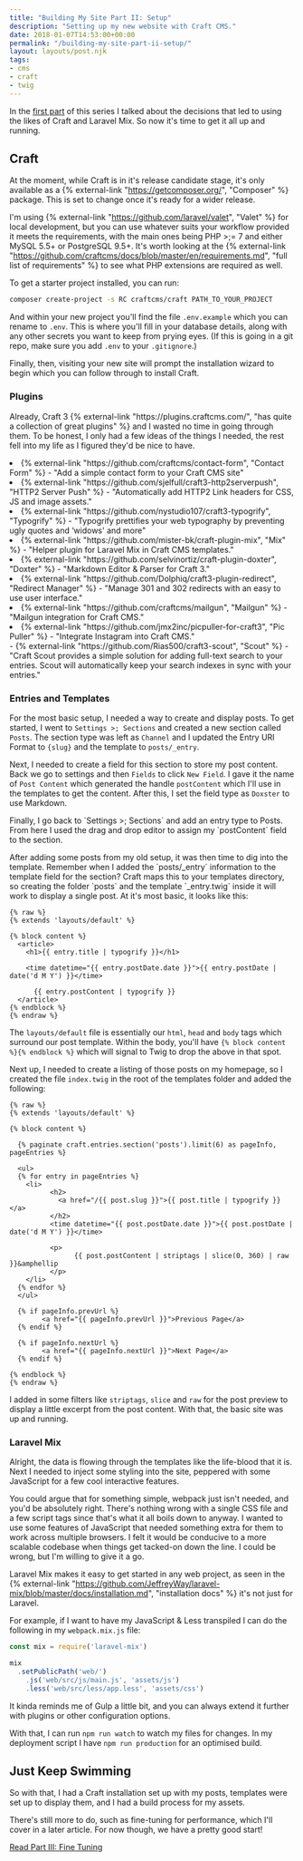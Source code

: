 ```yaml
---
title: "Building My Site Part II: Setup"
description: "Setting up my new website with Craft CMS."
date: 2018-01-07T14:53:00+00:00
permalink: "/building-my-site-part-ii-setup/"
layout: layouts/post.njk
tags:
- cms
- craft
- twig
---
```


In the [first part](/building-my-site-part-i-decisions/) of this series I talked about the decisions that led to using the likes of Craft and Laravel Mix. So now it's time to get it all up and running.

## Craft

At the moment, while Craft is in it's release candidate stage, it's only available as a {% external-link "https://getcomposer.org/", "Composer" %} package. This is set to change once it's ready for a wider release.

I'm using {% external-link "https://github.com/laravel/valet", "Valet" %} for local development, but you can use whatever suits your workflow provided it meets the requirements, with the main ones being PHP >;= 7 and either MySQL 5.5+ or PostgreSQL 9.5+. It's worth looking at the {% external-link "https://github.com/craftcms/docs/blob/master/en/requirements.md", "full list of requirements" %} to see what PHP extensions are required as well.

To get a starter project installed, you can run:

``` bash
composer create-project -s RC craftcms/craft PATH_TO_YOUR_PROJECT
```
And within your new project you'll find the file `.env.example` which you can rename to `.env`. This is where you'll fill in your database details, along with any other secrets you want to keep from prying eyes. (If this is going in a git repo, make sure you add `.env` to your `.gitignore`.)

Finally, then, visiting your new site will prompt the installation wizard to begin which you can follow through to install Craft.

### Plugins

<p>Already, Craft 3&#160;{% external-link "https://plugins.craftcms.com/", "has quite a collection of great plugins" %} and I wasted no time in going through them. To be honest, I only had a few ideas of the things I needed, the rest fell into my life as I figured they'd be nice to have.</p>

<li>{% external-link "https://github.com/craftcms/contact-form", "Contact Form" %} - &quot;Add a simple contact form to your Craft CMS site&quot;</li>
<li>{% external-link "https://github.com/sjelfull/craft3-http2serverpush", "HTTP2 Server Push" %} - &quot;Automatically add HTTP2 Link headers for CSS, JS and image assets.&quot;</li>
<li>{% external-link "https://github.com/nystudio107/craft3-typogrify", "Typogrify" %} - &quot;Typogrify prettifies your web typography by preventing ugly quotes and &#8216;widows' and more&quot;</li>
<li>{% external-link "https://github.com/mister-bk/craft-plugin-mix", "Mix" %} - &quot;Helper plugin for Laravel Mix in Craft CMS templates.&quot;</li>
<li>{% external-link "https://github.com/selvinortiz/craft-plugin-doxter", "Doxter" %} - &quot;Markdown Editor &amp; Parser for Craft 3.&quot;</li>
<li>{% external-link "https://github.com/Dolphiq/craft3-plugin-redirect", "Redirect Manager" %} - &quot;Manage 301 and 302 redirects with an easy to use user interface.&quot;</li>
<li>{% external-link "https://github.com/craftcms/mailgun", "Mailgun" %} - &quot;Mailgun integration for Craft CMS.&quot;</li>
<li>{% external-link "https://github.com/jmx2inc/picpuller-for-craft3", "Pic Puller" %} - &quot;Integrate Instagram into Craft CMS.&quot;</li>
- {% external-link "https://github.com/Rias500/craft3-scout", "Scout" %} - &quot;Craft Scout provides a simple solution for adding full-text search to your entries. Scout will automatically keep your search indexes in sync with your entries.&quot;

### Entries and Templates

For the most basic setup, I needed a way to create and display posts. To get started, I went to `Settings >; Sections` and created a new section called `Posts`. The section type was left as `Channel` and I updated the Entry URI Format to `{slug}` and the template to `posts/_entry`.

Next, I needed to create a field for this section to store my post content. Back we go to settings and then `Fields` to click `New Field`. I gave it the name of `Post Content` which generated the handle `postContent` which I'll use in the templates to get the content. After this, I set the field type as `Doxster` to use Markdown.</p>
<p>Finally, I go back to `Settings >; Sections` and add an entry type to Posts. From here I used the drag and drop editor to assign my `postContent` field to the section.</p>
<p>After adding some posts from my old setup, it was then time to dig into the template. Remember when I added the `posts/_entry` information to the template field for the section? Craft maps this to your templates directory, so creating the folder `posts` and the template `_entry.twig` inside it will work to display a single post. At it's most basic, it looks like this:

``` twig
{% raw %}
{% extends 'layouts/default' %}

{% block content %}
  <article>
    <h1>{{ entry.title | typogrify }}</h1>

    <time datetime="{{ entry.postDate.date }}">{{ entry.postDate | date('d M Y') }}</time>

      {{ entry.postContent | typogrify }}
  </article>
{% endblock %}
{% endraw %}
```

The `layouts/default` file is essentially our `html`, `head` and `body` tags which surround our post template. Within the body, you'll have `{% block content %}{% endblock %}` which will signal to Twig to drop the above in that spot.

Next up, I needed to create a listing of those posts on my homepage, so I created the file `index.twig` in the root of the templates folder and added the following:

``` twig
{% raw %}
{% extends 'layouts/default' %}

{% block content %}

  {% paginate craft.entries.section('posts').limit(6) as pageInfo, pageEntries %}

  <ul>
  {% for entry in pageEntries %}
    <li>
          <h2>
            <a href="/{{ post.slug }}">{{ post.title | typogrify }}</a>
          </h2>
          <time datetime="{{ post.postDate.date }}">{{ post.postDate | date('d M Y') }}</time>

          <p>
                {{ post.postContent | striptags | slice(0, 360) | raw }}&amphellip
          </p>
    </li>
  {% endfor %}
  </ul>

  {% if pageInfo.prevUrl %}
        <a href="{{ pageInfo.prevUrl }}">Previous Page</a>
  {% endif %}

  {% if pageInfo.nextUrl %}
        <a href="{{ pageInfo.nextUrl }}">Next Page</a>
  {% endif %}

{% endblock %}
{% endraw %}
```

I added in some filters like `striptags`, `slice` and `raw` for the post preview to display a little excerpt from the post content. With that, the basic site was up and running.

### Laravel Mix

Alright, the data is flowing through the templates like the life-blood that it is. Next I needed to inject some styling into the site, peppered with some JavaScript for a few cool interactive features.

You could argue that for something simple, webpack just isn't needed, and you'd be absolutely right. There's nothing wrong with a single CSS file and a few script tags since that's what it all boils down to anyway. I wanted to use some features of JavaScript that needed something extra for them to work across multiple browsers. I felt it would be conducive to a more scalable codebase when things get tacked-on down the line. I could be wrong, but I'm willing to give it a go.

Laravel Mix makes it easy to get started in any web project, as seen in the {% external-link "https://github.com/JeffreyWay/laravel-mix/blob/master/docs/installation.md", "installation docs" %} it's not just for Laravel.

For example, if I want to have my JavaScript &amp; Less transpiled I can do the following in my `webpack.mix.js` file:

``` js
const mix = require('laravel-mix')

mix
  .setPublicPath('web/')
    .js('web/src/js/main.js', 'assets/js')
    .less('web/src/less/app.less', 'assets/css')
```

It kinda reminds me of Gulp a little bit, and you can always extend it further with plugins or other configuration options.

With that, I can run `npm run watch` to watch my files for changes. In my deployment script I have `npm run production` for an optimised build.

## Just Keep Swimming

So with that, I had a Craft installation set up with my posts, templates were set up to display them, and I had a build process for my assets.

There's still more to do, such as fine-tuning for performance, which I'll cover in a later article. For now though, we have a pretty good start!

[Read Part III: Fine Tuning](/building-my-site-part-iii-fine-tuning/)
